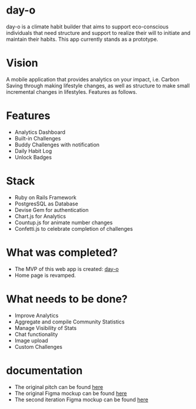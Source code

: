 # day-o
day-o is a climate habit builder that aims to support eco-conscious individuals that need structure and support to realize their will to initiate and maintain their habits. This app currently stands as a prototype. 

# Vision
A mobile application that provides analytics on your impact, i.e. Carbon Saving through making lifestyle changes, as well as structure to make small incremental changes in lifestyles. Features as follows. 

# Features
* Analytics Dashboard
* Built-in Challenges
* Buddy Challenges with notification
* Daily Habit Log
* Unlock Badges

# Stack
* Ruby on Rails Framework
* PostgresSQL as Database
* Devise Gem for authentication
* Chart.js for Analytics
* Countup.js for animate number changes
* Confetti.js to celebrate completion of challenges

# What was completed?
* The MVP of this web app is created: [day-o](http://www.day-o.cc/)
* Home page is revamped.

# What needs to be done?
* Improve Analytics
* Aggregate and compile Community Statistics
* Manage Visibility of Stats
* Chat functionality
* Image upload
* Custom Challenges

# documentation
* The original pitch can be found [here](https://docs.google.com/presentation/d/1Uc0oq8OO_seGtVjBO-Ce4HrxOSi-S5xQ-mzagFV9S1Q/edit?usp=sharing)
* The original Figma mockup can be found [here](https://www.figma.com/file/xEHSdrcwSXWhbb93A0R9gc/Day-0?node-id=0%3A1)
* The second iteration Figma mockup can be found [here](https://www.figma.com/file/xEHSdrcwSXWhbb93A0R9gc/Day-0?node-id=1%3A16)

